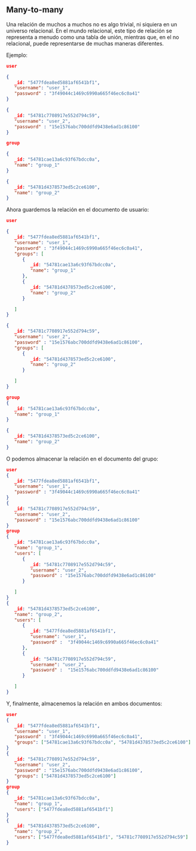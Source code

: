 ## Many-to-many

Una relación de muchos a muchos no es algo trivial, ni siquiera en un universo relacional. En el mundo relacional, este tipo de relación se representa a menudo como una tabla de unión, mientras que, en el no relacional, puede representarse de muchas maneras diferentes.

Ejemplo:

```json
user

{
   _id: "5477fdea8ed5881af6541bf1",
   "username": "user_1",
   "password" : "3f49044c1469c6990a665f46ec6c0a41"
}

{
   _id: "54781c7708917e552d794c59",
   "username": "user_2",
   "password" : "15e1576abc700ddfd9438e6ad1c86100"
}

group

{
   _id: "54781cae13a6c93f67bdcc0a",
   "name": "group_1"
}

{
   _id: "54781d4378573ed5c2ce6100",
   "name": "group_2"
}
```

Ahora guardemos la relación en el documento de usuario:

```json
user

{
   _id: "5477fdea8ed5881af6541bf1",
   "username": "user_1",
   "password" : "3f49044c1469c6990a665f46ec6c0a41",
   "groups": [
      {
         _id: "54781cae13a6c93f67bdcc0a",
         "name": "group_1"
      },
      {
         _id: "54781d4378573ed5c2ce6100",
         "name": "group_2"
      }

   ]
}

{
   _id: "54781c7708917e552d794c59",
   "username": "user_2",
   "password" : "15e1576abc700ddfd9438e6ad1c86100",
   "groups": [
      {
         _id: "54781d4378573ed5c2ce6100",
         "name": "group_2"
      }

   ]
}

group
{
   _id: "54781cae13a6c93f67bdcc0a",
   "name": "group_1"
}

{
   _id: "54781d4378573ed5c2ce6100",
   "name": "group_2"
}
```

O podemos almacenar la relación en el documento del grupo:

```json
user
{
   _id: "5477fdea8ed5881af6541bf1",
   "username": "user_1",
   "password" : "3f49044c1469c6990a665f46ec6c0a41"
}
{
   _id: "54781c7708917e552d794c59",
   "username": "user_2",
   "password" : "15e1576abc700ddfd9438e6ad1c86100"
}
group
{
   _id: "54781cae13a6c93f67bdcc0a",
   "name": "group_1",
   "users": [
      {
         _id: "54781c7708917e552d794c59",
         "username": "user_2",
         "password" : "15e1576abc700ddfd9438e6ad1c86100"
      }

   ]
}
{
   _id: "54781d4378573ed5c2ce6100",
   "name": "group_2",
   "users": [
      {
         _id: "5477fdea8ed5881af6541bf1",
         "username": "user_1",
         "password" :  "3f49044c1469c6990a665f46ec6c0a41"
      },
      {
         _id: "54781c7708917e552d794c59",
         "username": "user_2",
         "password" :  "15e1576abc700ddfd9438e6ad1c86100"
      }

   ]
}
```

Y, finalmente, almacenemos la relación en ambos documentos:

```json
user
{
   _id: "5477fdea8ed5881af6541bf1",
   "username": "user_1",
   "password" : "3f49044c1469c6990a665f46ec6c0a41",
   "groups": ["54781cae13a6c93f67bdcc0a", "54781d4378573ed5c2ce6100"]
}
{
   _id: "54781c7708917e552d794c59",
   "username": "user_2",
   "password" : "15e1576abc700ddfd9438e6ad1c86100",
   "groups": ["54781d4378573ed5c2ce6100"]
}
group
{
   _id: "54781cae13a6c93f67bdcc0a",
   "name": "group_1",
   "users": ["5477fdea8ed5881af6541bf1"]
}
{
   _id: "54781d4378573ed5c2ce6100",
   "name": "group_2",
   "users": ["5477fdea8ed5881af6541bf1", "54781c7708917e552d794c59"]
}
```


